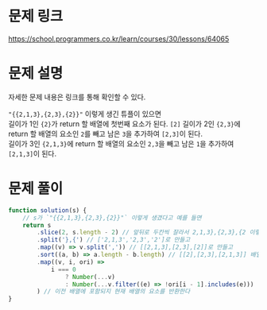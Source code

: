 # 문제 링크

https://school.programmers.co.kr/learn/courses/30/lessons/64065

# 문제 설명

자세한 문제 내용은 링크를 통해 확인할 수 있다.

`"{{2,1,3},{2,3},{2}}"` 이렇게 생긴 튜플이 있으면  
길이가 1인 `{2}`가 return 할 배열에 첫번째 요소가 된다. `[2]`
길이가 2인 `{2,3}`에 return 할 배열의 요소인 `2`를 빼고 남은 `3`을 추가하여 `[2,3]`이 된다.  
길이가 3인 `{2,1,3}`에 return 할 배열의 요소인 `2,3`을 빼고 남은 `1`을 추가하여`[2,1,3]`이 된다.

# 문제 풀이

```js
function solution(s) {
    // s가 `"{{2,1,3},{2,3},{2}}"` 이렇게 생겼다고 예를 들면
    return s
        .slice(2, s.length - 2) // 앞뒤로 두칸씩 잘라서 2,1,3},{2,3},{2 이렇게 만들고
        .split('},{') // ['2,1,3','2,3','2']로 만들고
        .map((v) => v.split(',')) // [[2,1,3],[2,3],[2]]로 만들고
        .sort((a, b) => a.length - b.length) // [[2],[2,3],[2,1,3]] 배열의 길이로 정렬하고
        .map((v, i, ori) =>
            i === 0
                ? Number(...v)
                : Number(...v.filter((e) => !ori[i - 1].includes(e)))
        ) // 이전 배열에 포함되지 현재 배열의 요소를 반환한다
}
```
